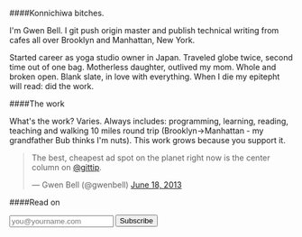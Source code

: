 ####Konnichiwa bitches.

I'm Gwen Bell. I git push origin master and publish technical writing from cafes all over Brooklyn and Manhattan, New York. 

Started career as yoga studio owner in Japan. Traveled globe twice, second time out of one bag. Motherless daughter, outlived my mom. Whole and broken open. Blank slate, in love with everything. When I die my epitepht will read: did the work.

####The work

What's the work? Varies. Always includes: programming, learning, reading, teaching and walking 10 miles round trip (Brooklyn->Manhattan - my grandfather Bub thinks I'm nuts). This work grows because you support it.

<script data-gittip-username="gwenbell" src="https://www.gittip.com/assets/widgets/0002.js"></script>

<blockquote class="twitter-tweet"><p>The best, cheapest ad spot on the planet right now is the center column on <a href="https://twitter.com/Gittip">@gittip</a>.</p>&mdash; Gwen Bell (@gwenbell) <a href="https://twitter.com/gwenbell/statuses/347027510573289473">June 18, 2013</a></blockquote>
<script async src="//platform.twitter.com/widgets.js" charset="utf-8"></script>

####Read on

<script type="text/javascript" language="JavaScript" src="http://gwenbell.us7.list-manage1.com/subscriber-count?b=36&u=ac10ba0f-6fd2-4627-94f8-530415f47ff6&id=354f3e7685"></script>

<div id="mc_embed_signup">
<form action="http://gwenbell.us7.list-manage2.com/subscribe/post?u=9a3b9ea24469d6d86a5bd1626&amp;id=354f3e7685" method="post" id="mc-embedded-subscribe-form" name="mc-embedded-subscribe-form" class="validate" target="_blank" novalidate>
	
<input type="email" value="" name="EMAIL" class="email" id="mce-EMAIL" placeholder="you@yourname.com" required style="float: left; margin-right: .2em; margin-top: 1px;">

<input type="submit" value="Subscribe" name="subscribe" id="mc-embedded-subscribe" class="button">

</form>
</div>